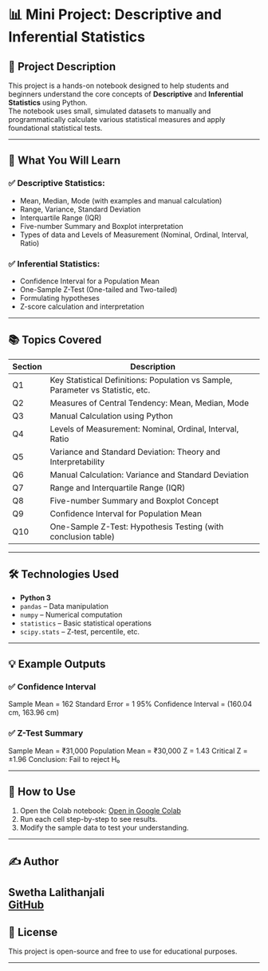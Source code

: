 # 📊 Mini Project: Descriptive and Inferential Statistics

## 📁 Project Description

This project is a hands-on notebook designed to help students and beginners understand the core concepts of **Descriptive** and **Inferential Statistics** using Python.  
The notebook uses small, simulated datasets to manually and programmatically calculate various statistical measures and apply foundational statistical tests.

---

## 🧠 What You Will Learn

### ✅ Descriptive Statistics:
- Mean, Median, Mode (with examples and manual calculation)
- Range, Variance, Standard Deviation
- Interquartile Range (IQR)
- Five-number Summary and Boxplot interpretation
- Types of data and Levels of Measurement (Nominal, Ordinal, Interval, Ratio)

### ✅ Inferential Statistics:
- Confidence Interval for a Population Mean
- One-Sample Z-Test (One-tailed and Two-tailed)
- Formulating hypotheses
- Z-score calculation and interpretation

---

## 📚 Topics Covered

| Section | Description |
|--------|-------------|
| Q1     | Key Statistical Definitions: Population vs Sample, Parameter vs Statistic, etc. |
| Q2     | Measures of Central Tendency: Mean, Median, Mode |
| Q3     | Manual Calculation using Python |
| Q4     | Levels of Measurement: Nominal, Ordinal, Interval, Ratio |
| Q5     | Variance and Standard Deviation: Theory and Interpretability |
| Q6     | Manual Calculation: Variance and Standard Deviation |
| Q7     | Range and Interquartile Range (IQR) |
| Q8     | Five-number Summary and Boxplot Concept |
| Q9     | Confidence Interval for Population Mean |
| Q10    | One-Sample Z-Test: Hypothesis Testing (with conclusion table) |

---

## 🛠️ Technologies Used

- **Python 3**
- `pandas` – Data manipulation  
- `numpy` – Numerical computation  
- `statistics` – Basic statistical operations  
- `scipy.stats` – Z-test, percentile, etc.

---

## 💡 Example Outputs

### ✅ Confidence Interval
Sample Mean = 162
Standard Error = 1
95% Confidence Interval = (160.04 cm, 163.96 cm)


### ✅ Z-Test Summary
Sample Mean = ₹31,000
Population Mean = ₹30,000
Z = 1.43
Critical Z = ±1.96
Conclusion: Fail to reject H₀


---

## 📂 How to Use

1. Open the Colab notebook: [Open in Google Colab](https://colab.research.google.com/)
2. Run each cell step-by-step to see results.
3. Modify the sample data to test your understanding.

---

## ✍️ Author

**Swetha Lalithanjali**  
[GitHub](https://github.com/swethanjali24/Mini_Project/edit/main/README.md) 
---

## 📃 License

This project is open-source and free to use for educational purposes.

---








